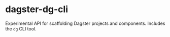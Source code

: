 # dagster-dg-cli

Experimental API for scaffolding Dagster projects and components. Includes the `dg` CLI tool.
